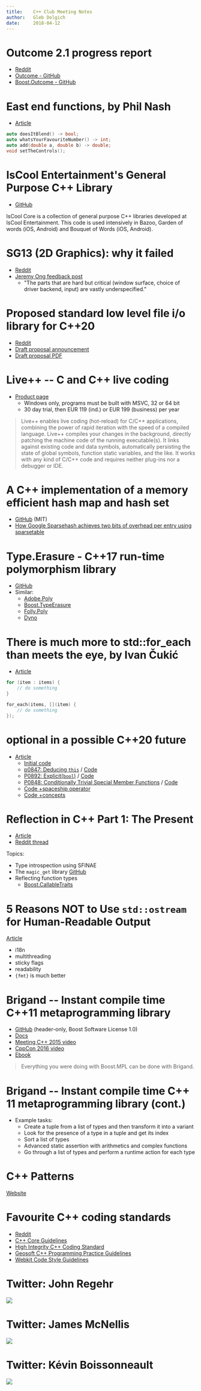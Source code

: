 ```yaml
---
title:    C++ Club Meeting Notes
author:   Gleb Dolgich
date:     2018-04-12
---
```


# Outcome 2.1 progress report

* [Reddit](https://www.reddit.com/r/cpp/comments/89nqml/outcome_v21_progress_report/)
* [Outcome - GitHub](https://github.com/ned14/outcome)
* [Boost.Outcome - GitHub](https://github.com/ned14/boost-outcome)

# East end functions, by Phil Nash

* [Article](http://www.levelofindirection.com/journal/2018/4/6/east-end-functions.html)

```cpp
auto doesItBlend() -> bool;
auto whatsYourFavouriteNumber() -> int;
auto add(double a, double b) -> double;
void setTheControls();
```

# IsCool Entertainment's General Purpose C++ Library

* [GitHub](https://github.com/IsCoolEntertainment/iscool-core/)

IsCool Core is a collection of general purpose C++ libraries developed at IsCool Entertainment. This code is used intensively in Bazoo, Garden of words (iOS, Android) and Bouquet of Words (iOS, Android).

# SG13 (2D Graphics): why it failed

* [Reddit](https://www.reddit.com/r/cpp/comments/89q6wr/sg13_2d_graphics_why_it_failed/)
* [Jeremy Ong feedback post](https://groups.google.com/a/isocpp.org/forum/?fromgroups#!topic/sg13/gUr98RZMU7M)
    * "The parts that are hard but critical (window surface, choice of driver backend, input) are vastly underspecified."

# Proposed standard low level file i/o library for C++20

* [Reddit](https://www.reddit.com/r/cpp/comments/89nn1t/proposed_standard_low_level_file_io_library_for_c/)
* [Draft proposal announcement](https://groups.google.com/a/isocpp.org/forum/#!msg/std-proposals/McSXSFki08I/BnW-58kiBwAJ)
* [Draft proposal PDF](https://docs.google.com/viewer?a=v&pid=forums&srcid=MTEwODAzNzI2MjM1OTc0MjE3MjkBMDMxNjQxMTEwOTgwMDkwNjIxNjIBQm5XLTU4a2lCd0FKATAuMQFpc29jcHAub3JnAXYy&authuser=0)

# Live++ -- C and C++ live coding

* [Product page](https://molecular-matters.com/products_livepp.html)
    * Windows only, programs must be built with MSVC, 32 or 64 bit
    * 30 day trial, then EUR 119 (ind.) or EUR 199 (business) per year

> Live++ enables live coding (hot-reload) for C/C++ applications, combining the power of rapid iteration with the speed of a compiled language. Live++ compiles your changes in the background, directly patching the machine code of the running executable(s). It links against existing code and data symbols, automatically persisting the state of global symbols, function static variables, and the like. It works with any kind of C/C++ code and requires neither plug-ins nor a debugger or IDE.

# A C++ implementation of a memory efficient hash map and hash set

* [GitHub](https://github.com/Tessil/sparse-map) (MIT)
* [How Google Sparsehash achieves two bits of overhead per entry using sparsetable](https://smerity.com/articles/2015/google_sparsehash.html)

# Type.Erasure - C++17 run-time polymorphism library

* [GitHub](https://github.com/boost-experimental/te)
* Similar:
    * [Adobe.Poly](http://stlab.adobe.com/group__poly__related.html)
    * [Boost.TypeErasure](https://www.boost.org/doc/libs/1_66_0/doc/html/boost_typeerasure.html)
    * [Folly.Poly](https://github.com/facebook/folly/blob/master/folly/docs/Poly.md)
    * [Dyno](https://github.com/ldionne/dyno)

# There is much more to std::for_each than meets the eye, by Ivan Čukić

* [Article](https://cukic.co/2018/04/03/more-to-std-for-each-than-meets-the-eye/)

```cpp
for (item : items) {
    // do something
}

for_each(items, [](item) {
    // do something
});
```

# optional<T> in a possible C++20 future

* [Article](https://medium.com/@barryrevzin/optional-t-in-a-possible-c-20-future-6a1f2158fb76)
    * [Initial code](https://github.com/BRevzin/cpp_proposals/blob/0b67333c562b4cfa52a42efda1ba13ed45037900/optional/optional.h#L697-L711)
    * [p0847: Deducing `this`](http://www.open-std.org/jtc1/sc22/wg21/docs/papers/2018/p0847r0.html) / [Code](https://github.com/BRevzin/cpp_proposals/commit/5e13ffbc81fd534651212f412ffc5d18f7e718f8)
    * [P0892: Explicit(`bool`)](http://www.open-std.org/jtc1/sc22/wg21/docs/papers/2018/p0892r0.html) / [Code](https://github.com/BRevzin/cpp_proposals/commit/dc06c7feb972e44a4f919780d704c6e2a225e0b7)
    * [P0848: Conditionally Trivial Special Member Functions](http://www.open-std.org/jtc1/sc22/wg21/docs/papers/2017/p0848r0.html) / [Code](https://github.com/BRevzin/cpp_proposals/commit/87deaa7a292e946705a16c01dfc74895f6a245a7)
    * [Code +spaceship operator](https://github.com/BRevzin/cpp_proposals/commit/5da9873727af8b9be6b23ef6bbd1a1a53c1beb8f)
    * [Code +concepts](https://github.com/BRevzin/cpp_proposals/commit/902b772a61b7e4a718d1b511b8b688b58184e82c)

# Reflection in C++ Part 1: The Present

* [Article](https://gracicot.github.io/reflection/2018/04/03/reflection-present.html)
* [Reddit thread](https://www.reddit.com/r/cpp/comments/8aalir/reflection_in_c_part_1_the_present/)

Topics:

* Type introspection using SFINAE
* The `magic_get` library [GitHub](https://github.com/apolukhin/magic_get)
* Reflecting function types
    * [Boost.CallableTraits](https://github.com/boostorg/callable_traits)

# 5 Reasons NOT to Use `std::ostream` for Human-Readable Output

[Article](https://accu.org/index.php/journals/2486)

* i18n
* multithreading
* sticky flags
* readability
* `{fmt}` is much better

# Brigand -- Instant compile time C++11 metaprogramming library

* [GitHub](https://github.com/edouarda/brigand) (header-only, Boost Software License 1.0)
* [Docs](https://github.com/edouarda/brigand/wiki)
* [Meeting C++ 2015 video](https://www.youtube.com/watch?v=B8XSDhWx7hY)
* [CppCon 2016 video](https://www.youtube.com/watch?v=ky0JdPh_LgE)
* [Ebook](http://www.oreilly.com/programming/free/practical-c-plus-plus-metaprogramming.csp)

> Everything you were doing with Boost.MPL can be done with Brigand.

# Brigand -- Instant compile time C++ 11 metaprogramming library (cont.)

* Example tasks:
    * Create a tuple from a list of types and then transform it into a variant
    * Look for the presence of a type in a tuple and get its index
    * Sort a list of types
    * Advanced static assertion with arithmetics and complex functions
    * Go through a list of types and perform a runtime action for each type

# C++ Patterns

[Website](https://cpppatterns.com/)

# Favourite C++ coding standards

* [Reddit](https://www.reddit.com/r/cpp/comments/80m4vx/favorite_c_coding_standards/)
* [C++ Core Guidelines](http://isocpp.github.io/CppCoreGuidelines/CppCoreGuidelines)
* [High Integrity C++ Coding Standard](http://www.codingstandard.com/section/index/)
* [Geosoft C++ Programming Practice Guidelines](http://geosoft.no/development/cpppractice.html)
* [Webkit Code Style Guidelines](https://webkit.org/code-style-guidelines/)

# Twitter: John Regehr

![](img/funsigned.png)

# Twitter: James McNellis

![](img/mcnellis-variant.png)

# Twitter: Kévin Boissonneault

![](img/can-init-anything.png)
